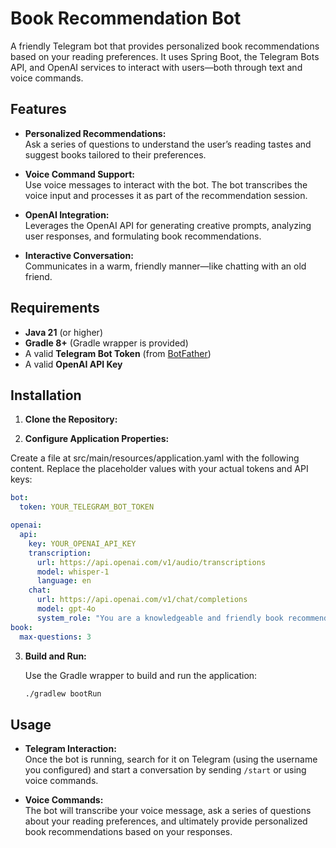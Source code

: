 # Book Recommendation Bot

A friendly Telegram bot that provides personalized book recommendations based on your reading preferences. It uses Spring Boot, the Telegram Bots API, and OpenAI services to interact with users—both through text and voice commands.

## Features

- **Personalized Recommendations:**  
  Ask a series of questions to understand the user’s reading tastes and suggest books tailored to their preferences.

- **Voice Command Support:**  
  Use voice messages to interact with the bot. The bot transcribes the voice input and processes it as part of the recommendation session.

- **OpenAI Integration:**  
  Leverages the OpenAI API for generating creative prompts, analyzing user responses, and formulating book recommendations.

- **Interactive Conversation:**  
  Communicates in a warm, friendly manner—like chatting with an old friend.

## Requirements

- **Java 21** (or higher)
- **Gradle 8+** (Gradle wrapper is provided)
- A valid **Telegram Bot Token** (from [BotFather](https://t.me/BotFather))
- A valid **OpenAI API Key**

## Installation

1. **Clone the Repository:**

2. **Configure Application Properties:**

Create a file at src/main/resources/application.yaml with the following content. Replace the placeholder values with your actual tokens and API keys:

```yaml
bot:
  token: YOUR_TELEGRAM_BOT_TOKEN

openai:
  api:
    key: YOUR_OPENAI_API_KEY
    transcription:
      url: https://api.openai.com/v1/audio/transcriptions
      model: whisper-1
      language: en
    chat:
      url: https://api.openai.com/v1/chat/completions
      model: gpt-4o
      system_role: "You are a knowledgeable and friendly book recommendation assistant. Your task is to provide personalized book suggestions based on users' interests, reading habits, and preferred genres. In addition to popular titles, you should also advise unique and lesser-known books that offer fresh perspectives and hidden gems. Ask clarifying questions when needed, and offer diverse recommendations that cater to different tastes and literary styles."
book:
  max-questions: 3
```

3. **Build and Run:**

   Use the Gradle wrapper to build and run the application:

   ```bash
   ./gradlew bootRun
   ```

## Usage

- **Telegram Interaction:**  
  Once the bot is running, search for it on Telegram (using the username you configured) and start a conversation by sending `/start` or using voice commands.

- **Voice Commands:**  
  The bot will transcribe your voice message, ask a series of questions about your reading preferences, and ultimately provide personalized book recommendations based on your responses.
